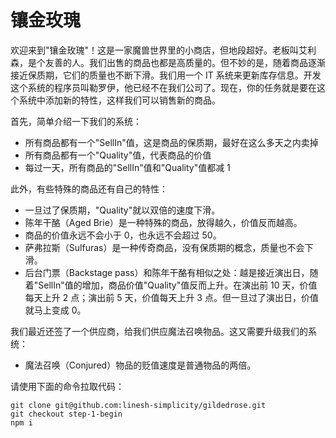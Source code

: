 # 镶金玫瑰

欢迎来到"镶金玫瑰"！这是一家魔兽世界里的小商店，但地段超好。老板叫艾利森，是个友善的人。我们出售的商品也都是高质量的。但不妙的是，随着商品逐渐接近保质期，它们的质量也不断下滑。我们用一个 IT 系统来更新库存信息。开发这个系统的程序员叫勒罗伊，他已经不在我们公司了。现在，你的任务就是要在这个系统中添加新的特性，这样我们可以销售新的商品。

首先，简单介绍一下我们的系统：

- 所有商品都有一个"SellIn"值，这是商品的保质期，最好在这么多天之内卖掉
- 所有商品都有一个"Quality"值，代表商品的价值
- 每过一天，所有商品的"SellIn"值和"Quality"值都减 1

此外，有些特殊的商品还有自己的特性：

- 一旦过了保质期，"Quality"就以双倍的速度下滑。
- 陈年干酪（Aged Brie）是一种特殊的商品，放得越久，价值反而越高。
- 商品的价值永远不会小于 0，也永远不会超过 50。
- 萨弗拉斯（Sulfuras）是一种传奇商品，没有保质期的概念，质量也不会下滑。
- 后台门票（Backstage pass）和陈年干酪有相似之处：越是接近演出日，随着"SellIn"值的增加，商品价值"Quality"值反而上升。在演出前 10 天，价值每天上升 2 点；演出前 5 天，价值每天上升 3 点。但一旦过了演出日，价值就马上变成 0。

我们最近还签了一个供应商，给我们供应魔法召唤物品。这又需要升级我们的系统：

- 魔法召唤（Conjured）物品的贬值速度是普通物品的两倍。

请使用下面的命令拉取代码：

```
git clone git@github.com:linesh-simplicity/gildedrose.git
git checkout step-1-begin
npm i
```
